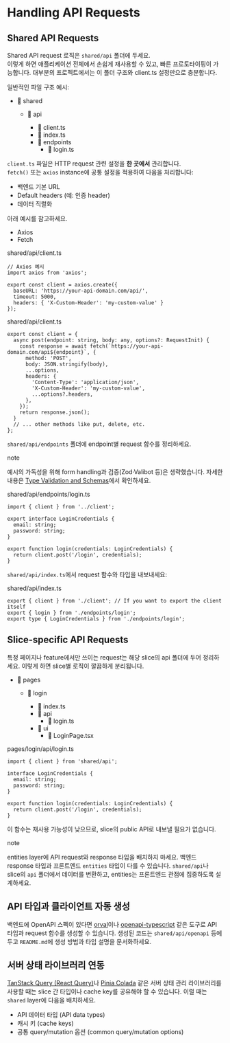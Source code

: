 # Handling API Requests

## Shared API Requests[​](#shared-api-requests "해당 헤딩으로 이동")

Shared API request 로직은 `shared/api` 폴더에 두세요.<br /><!-- -->이렇게 하면 애플리케이션 전체에서 손쉽게 재사용할 수 있고, 빠른 프로토타이핑이 가능합니다. 대부분의 프로젝트에서는 이 폴더 구조와 client.ts 설정만으로 충분합니다.

일반적인 파일 구조 예시:

* 📂 shared

  <!-- -->

  * 📂 api

    <!-- -->

    * 📄 client.ts
    * 📄 index.ts
    * 📂 endpoints
      <!-- -->
      * 📄 login.ts

`client.ts` 파일은 HTTP request 관련 설정을 **한 곳에서** 관리합니다.<br />`fetch()` 또는 `axios` instance에 공통 설정을 적용하여 다음을 처리합니다:

* 백엔드 기본 URL
* Default headers (예: 인증 header)
* 데이터 직렬화

아래 예시를 참고하세요.

* Axios
* Fetch

shared/api/client.ts

```
// Axios 예시
import axios from 'axios';

export const client = axios.create({
  baseURL: 'https://your-api-domain.com/api/',
  timeout: 5000,
  headers: { 'X-Custom-Header': 'my-custom-value' }
});
```

shared/api/client.ts

```
export const client = {
  async post(endpoint: string, body: any, options?: RequestInit) {
    const response = await fetch(`https://your-api-domain.com/api${endpoint}`, {
      method: 'POST',
      body: JSON.stringify(body),
      ...options,
      headers: {
        'Content-Type': 'application/json',
        'X-Custom-Header': 'my-custom-value',
        ...options?.headers,
      },
    });
    return response.json();
  }
  // ... other methods like put, delete, etc.
};
```

`shared/api/endpoints` 폴더에 endpoint별 request 함수를 정리하세요.

note

예시의 가독성을 위해 form handling과 검증(Zod·Valibot 등)은 생략했습니다. 자세한 내용은 [Type Validation and Schemas](/documentation/kr/docs/guides/examples/types.md#type-validation-schemas-and-zod)에서 확인하세요.

shared/api/endpoints/login.ts

```
import { client } from '../client';

export interface LoginCredentials {
  email: string;
  password: string;
}

export function login(credentials: LoginCredentials) {
  return client.post('/login', credentials);
}
```

`shared/api/index.ts`에서 request 함수와 타입을 내보내세요:

shared/api/index.ts

```
export { client } from './client'; // If you want to export the client itself
export { login } from './endpoints/login';
export type { LoginCredentials } from './endpoints/login';
```

## Slice-specific API Requests[​](#slice-specific-api-requests "해당 헤딩으로 이동")

특정 페이지나 feature에서만 쓰이는 request는 해당 slice의 api 폴더에 두어 정리하세요. 이렇게 하면 slice별 로직이 깔끔하게 분리됩니다.

* 📂 pages

  <!-- -->

  * 📂 login

    <!-- -->

    * 📄 index.ts
    * 📂 api
      <!-- -->
      * 📄 login.ts
    * 📂 ui
      <!-- -->
      * 📄 LoginPage.tsx

pages/login/api/login.ts

```
import { client } from 'shared/api';

interface LoginCredentials {
  email: string;
  password: string;
}

export function login(credentials: LoginCredentials) {
  return client.post('/login', credentials);
}
```

이 함수는 재사용 가능성이 낮으므로, slice의 public API로 내보낼 필요가 없습니다.

note

entities layer에 API request와 response 타입을 배치하지 마세요. 백엔드 response 타입과 프론트엔드 `entities` 타입이 다를 수 있습니다. `shared/api`나 slice의 `api` 폴더에서 데이터를 변환하고, entities는 프론트엔드 관점에 집중하도록 설계하세요.

## API 타입과 클라이언트 자동 생성[​](#api-타입과-클라이언트-자동-생성 "해당 헤딩으로 이동")

백엔드에 OpenAPI 스펙이 있다면 [orval](https://orval.dev/)이나 [openapi-typescript](https://openapi-ts.dev/) 같은 도구로 API 타입과 request 함수를 생성할 수 있습니다. 생성된 코드는 `shared/api/openapi` 등에 두고 `README.md`에 생성 방법과 타입 설명을 문서화하세요.

## 서버 상태 라이브러리 연동[​](#서버-상태-라이브러리-연동 "해당 헤딩으로 이동")

[TanStack Query (React Query)](https://tanstack.com/query/latest)나 [Pinia Colada](https://pinia-colada.esm.dev/) 같은 서버 상태 관리 라이브러리를 사용할 때는 slice 간 타입이나 cache key를 공유해야 할 수 있습니다. 이럴 때는 `shared` layer에 다음을 배치하세요.

* API 데이터 타입 (API data types)
* 캐시 키 (cache keys)
* 공통 query/mutation 옵션 (common query/mutation options)
